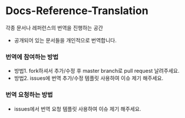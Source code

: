 # Docs-Reference-Translation
각종 문서나 레퍼런스의 번역을 진행하는 공간

- 공개되어 있는 문서들을 개인적으로 번역합니다.

### 번역에 참여하는 방법
- 방법1. fork하셔서 추가/수정 후 master branch로 pull request 날려주세요.
- 방법2. issues에 번역 추가/수정 템플릿 사용하여 이슈 제기 해주세요.

### 번역 요청하는 방법
- issues에서 번역 요청 템플릿 사용하여 이슈 제기 해주세요.
